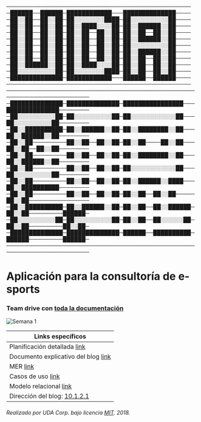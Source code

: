 ─────────────────────────────────────────────────
─██████──██████─████████████───██████████████────
─██░░██──██░░██─██░░░░░░░░████─██░░░░░░░░░░██────
─██░░██──██░░██─██░░████░░░░██─██░░██████░░██────
─██░░██──██░░██─██░░██──██░░██─██░░██──██░░██────
─██░░██──██░░██─██░░██──██░░██─██░░██████░░██────
─██░░██──██░░██─██░░██──██░░██─██░░░░░░░░░░██────
─██░░██──██░░██─██░░██──██░░██─██░░██████░░██────
─██░░██──██░░██─██░░██──██░░██─██░░██──██░░██────
─██░░██████░░██─██░░████░░░░██─██░░██──██░░██────
─██░░░░░░░░░░██─██░░░░░░░░████─██░░██──██░░██────
─██████████████─████████████───██████──██████────
─────────────────────────────────────────────────
────────────────────────────────────────────────────────────────────────
─██████████████─██████████████─████████████████───██████████████────────
─██░░░░░░░░░░██─██░░░░░░░░░░██─██░░░░░░░░░░░░██───██░░░░░░░░░░██────────
─██░░██████████─██░░██████░░██─██░░████████░░██───██░░██████░░██────────
─██░░██─────────██░░██──██░░██─██░░██────██░░██───██░░██──██░░██────────
─██░░██─────────██░░██──██░░██─██░░████████░░██───██░░██████░░██────────
─██░░██─────────██░░██──██░░██─██░░░░░░░░░░░░██───██░░░░░░░░░░██────────
─██░░██─────────██░░██──██░░██─██░░██████░░████───██░░██████████────────
─██░░██─────────██░░██──██░░██─██░░██──██░░██─────██░░██────────────────
─██░░██████████─██░░██████░░██─██░░██──██░░██████─██░░██─────────██████─
─██░░░░░░░░░░██─██░░░░░░░░░░██─██░░██──██░░░░░░██─██░░██─────────██░░██─
─██████████████─██████████████─██████──██████████─██████─────────██████─
────────────────────────────────────────────────────────────────────────


Aplicación para la consultoría de e-sports
======

### Team drive con  [toda la documentación](https://docs.google.com/spreadsheets/d/1_2MhafOwp65LQePLwjUlc97uKK25Kxp-BGnyit3nX5c/edit?usp=sharing)
![Semana 1](https://img.shields.io/badge/Semana-1-blue.svg)

| Links específicos |
| ------------- |
| Planificación detallada [link](https://drive.google.com/open?id=1_2MhafOwp65LQePLwjUlc97uKK25Kxp-BGnyit3nX5c) |
| Documento explicativo del blog [link](https://drive.google.com/open?id=1SttzjdZzzFsaCIyl2GKgd7gY8zkMfoNMLgY9jsvi5PE) |
| MER [link](https://drive.google.com/open?id=1YQ2_Q1B76B5JAkKyi2qpNAd06gPDKu0a) |
| Casos de uso [link](https://drive.google.com/drive/folders/1VF7uAJGxh_eSb2wDG8RIVdB9CUqk9YqM) |
| Modelo relacional [link](https://drive.google.com/open?id=1JIn95kinrpX9S90v2eotXRXRoJS-f6sY) |
| Dirección del blog: [10.1.2.1](https://10.1.2.1) |

###### Realizado por UDA Corp. bajo licencia [MIT](https://github.com/Barraguesh/UDA_app/blob/master/LICENSE). 2018.
